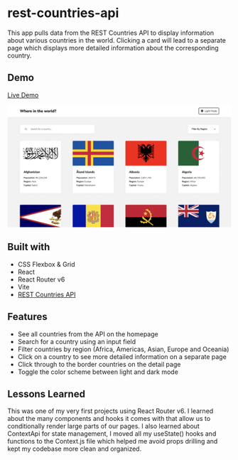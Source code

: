 # rest-countries-api

This app pulls data from the REST Countries API to display information about various countries in the world. Clicking a card will lead to a separate page which displays more detailed information about the corresponding country.

## Demo
[Live Demo](https://nc-rest-countries-api.netlify.app/)

<img src="rest-countries-api.png" alt="" border="0">

## Built with
- CSS Flexbox & Grid
- React
- React Router v6
- Vite
- [REST Countries API](https://restcountries.com/)

## Features
- See all countries from the API on the homepage
- Search for a country using an input field
- Filter countries by region (Africa, Americas, Asian, Europe and Oceania)
- Click on a country to see more detailed information on a separate page
- Click through to the border countries on the detail page
- Toggle the color scheme between light and dark mode

## Lessons Learned
This was one of my very first projects using React Router v6. I learned about the many components and hooks it comes with that allow us to conditionally render large parts of our pages. I also learned about ContextApi for state management, I moved all my useState() hooks and functions to the Context.js file which helped me avoid props drilling and kept my codebase more clean and organized.
